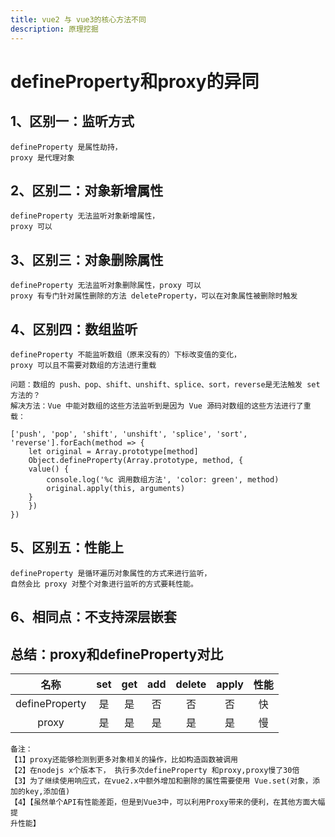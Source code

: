 ```yaml
---
title: vue2 与 vue3的核心方法不同
description: 原理挖掘
---
```


# defineProperty和proxy的异同
    
## 1、区别一：监听方式
    defineProperty 是属性劫持，
    proxy 是代理对象

## 2、区别二：对象新增属性
    defineProperty 无法监听对象新增属性，
    proxy 可以

## 3、区别三：对象删除属性
    defineProperty 无法监听对象删除属性，proxy 可以
    proxy 有专门针对属性删除的方法 deleteProperty，可以在对象属性被删除时触发

## 4、区别四：数组监听
    defineProperty 不能监听数组（原来没有的）下标改变值的变化，
    proxy 可以且不需要对数组的方法进行重载

    问题：数组的 push、pop、shift、unshift、splice、sort，reverse是无法触发 set 方法的？
    解决方法：Vue 中能对数组的这些方法监听到是因为 Vue 源码对数组的这些方法进行了重载：

    ['push', 'pop', 'shift', 'unshift', 'splice', 'sort', 'reverse'].forEach(method => {
        let original = Array.prototype[method]
        Object.defineProperty(Array.prototype, method, {
        value() {
            console.log('%c 调用数组方法', 'color: green', method)
            original.apply(this, arguments)
        }
        })
    })

## 5、区别五：性能上
    defineProperty 是循环遍历对象属性的方式来进行监听，
    自然会比 proxy 对整个对象进行监听的方式要耗性能。

## 6、相同点：不支持深层嵌套

## 总结：proxy和defineProperty对比
    
|名称|set|get|add|delete|apply|性能|
|:--:|:--:|:--:|:--:|:--:|:--:|:--:|
|defineProperty|是|是|否|否|否|快|
|proxy|是|是|是|是|是|慢|

    备注：
    【1】proxy还能够检测到更多对象相关的操作，比如构造函数被调用
    【2】在nodejs x个版本下， 执行多次defineProperty 和proxy,proxy慢了30倍
    【3】为了继续使用响应式，在vue2.x中额外增加和删除的属性需要使用 Vue.set(对象，添加的key,添加值)
    【4】【虽然单个API有性能差距，但是到Vue3中，可以利用Proxy带来的便利，在其他方面大幅提
    升性能】

